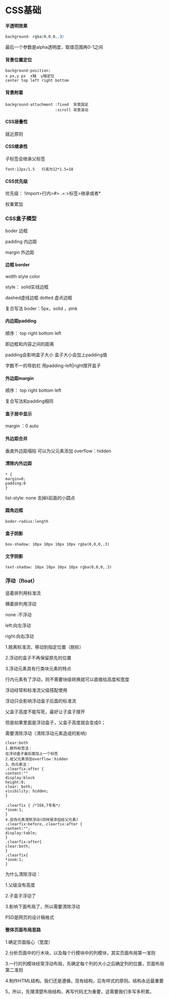 # CSS基础

#### 半透明效果

```css
background: rgba(0,0,0,.3)
```

最后一个参数是alpha透明度，取值范围再0-1之间

#### 背景位置定位

```
background-position:
x px,y px  x轴  y轴定位
center top left right bottom
```

#### 背景附着

```
background-attachment :fixed  背景固定
					  :scroll 背景滚动
```

#### CSS层叠性

就近原则

#### CSS继承性

子标签会继承父标签

```
font:12px/1.5   行高为12*1.5=18
```

#### CSS优先级

优先级： !import>行内>#> .=:>标签>继承或者*

 权重累加

### CSS盒子模型

boder   边框  

padding   内边距

margin   外边距

#### 边框  border

width  style   color

style： solid实线边框

dashed虚线边框   dotted  虚点边框

复合写法  boder：5px，solid ，pink

#### 内边距padding

顺序：  top   right    bottom   left

即边框和内容之间的距离

padding会影响盒子大小   盒子大小会加上padding值

字数不一的导肮栏 用padding-left|right撑开盒子

#### 外边距margin

顺序：  top   right    bottom   left

复合写法和padding相同

#### 盒子居中显示

margin ：0 auto

#### 外边距合并

垂直外边距塌陷  可以为父元素添加 overflow：hidden

#### 清除内外边距

```
* {
margin=0;
padding:0
}
```

list-style: none  去掉li前面的小圆点

#### 圆角边框

```
boder-radius:length
```

#### 盒子阴影

```
box-shadow: 10px 10px 10px 10px rgba(0,0,0,.3)
```

#### 文字阴影

```
text-shadow: 10px 10px 10px 10px rgba(0,0,0,.3)
```

### 浮动（float）

竖着排列用标准流

横着排列用浮动

none :不浮动

left:向左浮动

right:向右浮动

1.脱离标准流，移动到指定位置（脱标）

2.浮动的盒子不再保留原先的位置

3.浮动元素具有行类块元素的特点

行内元素有了浮动，则不需要块级转换就可以直接给高度和宽度

浮动经常和标准流父级搭配使用

浮动只会影响浮动盒子后面的标准流

父盒子高度不能写死，最好让子盒子撑开

但是如果里面是浮动盒子，父盒子高度就会变成0；

需要清除浮动（清除浮动元素造成的影响）

```
clear:both
1.额外标签法：
在浮动盒子最后面加上一个标签
2.给父元素添加overflow：hidden
3。伪元素法：
.clearfix:after {
content:""
display:block
height:0;
clear: both;
visibility: hidden;
}

.clearfix { /*IE6,7专有*/
*zoom:1;
}
4.双伪元素清除浮动(同样是添加给父元素)
.clearfix:before,.clearfix:after {
content:"";
display:table;
}
.clearfix:after{
clear:both;
}
.clearfix{
*zoom:1;
}
```

为什么清除浮动：

1.父级没有高度

2.子盒子浮动了

3.影响下面布局了，所以需要清除浮动

PSD是网页的设计稿格式

#### 整体页面布局思路

1.确定页面版心（宽度）

2.分析页面中的行木块，以及每个行模块中的列模块，其实页面布局第一准则

3.一行的列模块经常浮动布局，先确定每个列的大小之后确定列的位置，页面布局第二准则

4.制作HTML结构。我们还是遵循，现有结构，后有样式的原则。结构永远最重要

5，所以，先理清楚布局结构，再写代码尤为重要，这需要我们多写多积累。